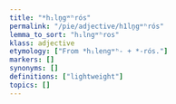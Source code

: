 ```yaml
---
title: "*h₁ln̥gʷʰrós"
permalink: "/pie/adjective/h1ln̥gʷʰrós"
lemma_to_sort: "h₁lngʷʰros"
klass: adjective
etymology: ["From *h₁lengʷʰ- +‎ *-rós."]
markers: []
synonyms: []
definitions: ["lightweight"]
topics: []
---
```

